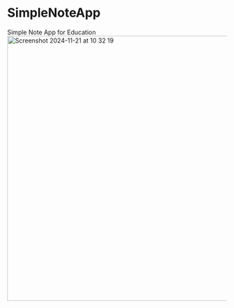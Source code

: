 # SimpleNoteApp
Simple Note App for Education
<img width="607" alt="Screenshot 2024-11-21 at 10 32 19" src="https://github.com/user-attachments/assets/3923fef1-bf68-423d-bb2c-76d86958f222">

